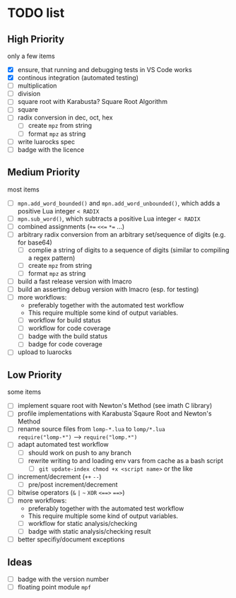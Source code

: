 # TODO list

## High Priority

only a few items

- [x] ensure, that running and debugging tests in VS Code works
- [x] continous integration (automated testing)
- [ ] multiplication
- [ ] division
- [ ] square root with Karabusta? Square Root Algorithm
- [ ] square
- [ ] radix conversion in dec, oct, hex
    - [ ] create `mpz` from string
    - [ ] format `mpz` as string
- [ ] write luarocks spec
- [ ] badge with the licence

## Medium Priority

most items

- [ ] `mpn.add_word_bounded()` and `mpn.add_word_unbounded()`, which adds a positive Lua integer `< RADIX`
- [ ] `mpn.sub_word()`, which subtracts a positive Lua integer `< RADIX`
- [ ] combined assignments (`+=` `<<=` `*=` ...)
- [ ] arbitrary radix conversion from an arbitrary set/sequence of digits (e.g. for base64)
    - [ ] complie a string of digits to a sequence of digits (similar to compiling a regex pattern)
    - [ ] create `mpz` from string
    - [ ] format `mpz` as string
- [ ] build a fast release version with lmacro
- [ ] build an asserting debug version with lmacro (esp. for testing)
- [ ] more workflows:
    - preferably together with the automated test workflow
    - This require multiple some kind of output variables.
    - [ ] workflow for build status
    - [ ] workflow for code coverage
    - [ ] badge with the build status
    - [ ] badge for code coverage
- [ ] upload to luarocks

## Low Priority

some items

- [ ] implement square root with Newton's Method (see imath C library)
- [ ] profile implementations with Karabusta`Sqaure Root and Newton's Method
- [ ] rename source files from `lomp-*.lua` to `lomp/*.lua`<br>
      `require("lomp-*")` --> `require("lomp.*")`
- [ ] adapt automated test workflow
    - [ ] should work on push to any branch
    - [ ] rewrite writing to and loading env vars from cache as a bash script
        - [ ] `git update-index chmod +x <script name>` or the like
- [ ] increment/decrement (`++` `--`)
    - [ ] pre/post increment/decrement
- [ ] bitwise operators (`&` `|` `~` `XOR` `<==>` `==>`)
- [ ] more workflows:
    - preferably together with the automated test workflow
    - This require multiple some kind of output variables.
    - [ ] workflow for static analysis/checking
    - [ ] badge with static analysis/checking result
- [ ] better specifiy/document exceptions

## Ideas

- [ ] badge with the version number
- [ ] floating point module `mpf`
